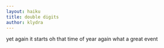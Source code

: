 ```yaml
---
layout: haiku
title: double digits
author: klydra
---
```


yet again it starts
oh that time of year again
what a great event
